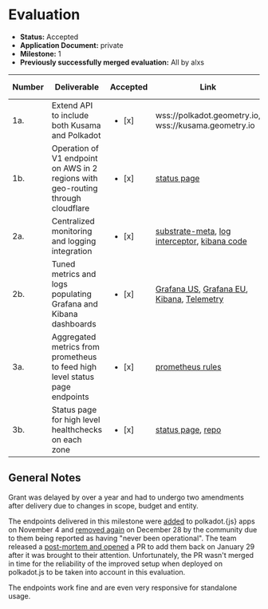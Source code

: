 # Evaluation

- **Status:** Accepted
- **Application Document:** private
- **Milestone:** 1
- **Previously successfully merged evaluation:** All by alxs

| Number | Deliverable | Accepted | Link | Evaluation Notes |
| ------ | ----------- | -------- | ---- |----------------- |
| 1a.     | Extend API to include both Kusama and Polkadot |<ul><li>[x] </li></ul> | wss://polkadot.geometry.io, wss://kusama.geometry.io | 
| 1b.     | Operation of V1 endpoint on AWS in 2 regions with geo-routing through cloudflare |<ul><li>[x] </li></ul> | [status page](https://status.substrate.geometry.io/) | Cloudflare geo-routing confirmed, see [previous evaluation](https://github.com/w3f/Grant-Milestone-Delivery/pull/329/files)
| 2a.     | Centralized monitoring and logging integration |<ul><li>[x] </li></ul> | [substrate-meta](https://github.com/geometry-labs/substrate-meta), [log interceptor](https://github.com/geometry-labs/websocket-logger), [kibana code](https://github.com/geometry-labs/substrate-meta/tree/main/elasticsearch)
| 2b.     | Tuned metrics and logs populating Grafana and Kibana dashboards |<ul><li>[x] </li></ul> | [Grafana US](https://grafana.substrate.us-west-2.aws.geometry.io/), [Grafana EU](https://grafana.substrate.eu-west-1.aws.geometry.io/), [Kibana](https://kibana.us-west-2.aws.geometry.io/), [Telemetry](http://telemetry.substrate.geometry.io/#/0x91b171bb158e2d3848fa23a9f1c25182fb8e20313b2c1eb49219da7a70ce90c3)
| 3a.     | Aggregated metrics from prometheus to feed high level status page endpoints |<ul><li>[x] </li></ul> | [prometheus rules](https://github.com/geometry-labs/substrate-meta/tree/main/prometheus)
| 3b.     | Status page for high level healthchecks on each zone |<ul><li>[x] </li></ul> | [status page](https://status.substrate.sudoblock.io/), [repo](https://github.com/sudoblockio/substrate-status-page)

## General Notes

Grant was delayed by over a year and had to undergo two amendments after delivery due to changes in scope, budget and entity.

The endpoints delivered in this milestone were [added](https://github.com/polkadot-js/apps/pull/6477) to polkadot.{js} apps on November 4 and [removed again](https://github.com/polkadot-js/apps/pull/6746) on December 28 by the community due to them being reported as having "never been operational".
The team released a [post-mortem and opened](https://github.com/polkadot-js/apps/pull/6897) a PR to add them back on January 29 after it was brought to their attention.
Unfortunately, the PR wasn't merged in time for the reliability of the improved setup when deployed on polkadot.js to be taken into account in this evaluation.

The endpoints work fine and are even very responsive for standalone usage.
